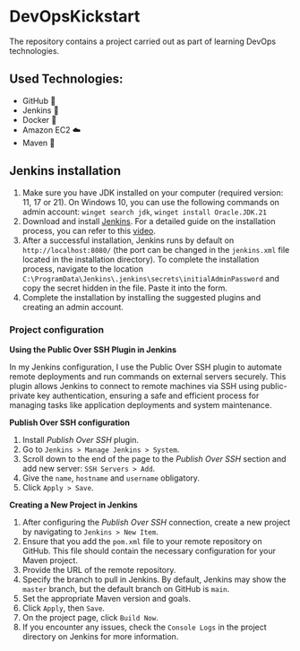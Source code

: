 # DevOpsKickstart
The repository contains a project carried out as part of learning DevOps technologies.

## Used Technologies:

- GitHub 🐙
- Jenkins 🤖
- Docker 🐳
- Amazon EC2 ☁️
- Maven 🔧

## Jenkins installation

1. Make sure you have JDK installed on your computer (required version: 11, 17 or 21). On Windows 10, you can use the following commands on admin account: `winget search jdk`, `winget install Oracle.JDK.21`
2. Download and install [Jenkins](https://www.jenkins.io/download/). For a detailed guide on the installation process, you can refer to this [video](https://www.youtube.com/watch?v=XdgNWJlVeEg).
3. After a successful installation, Jenkins runs by default on `http://localhost:8080/` (the port can be changed in the `jenkins.xml` file located in the installation directory). To complete the installation process, navigate to the location `C:\ProgramData\Jenkins\.jenkins\secrets\initialAdminPassword` and copy the secret hidden in the file. Paste it into the form.
4. Complete the installation by installing the suggested plugins and creating an admin account.

### Project configuration

**Using the Public Over SSH Plugin in Jenkins**

In my Jenkins configuration, I use the Public Over SSH plugin to automate remote deployments and run commands on external servers securely. This plugin allows Jenkins to connect to remote machines via SSH using public-private key authentication, ensuring a safe and efficient process for managing tasks like application deployments and system maintenance.

**Publish Over SSH configuration**

1. Install _Publish Over SSH_ plugin.
2. Go to `Jenkins > Manage Jenkins > System`.
3. Scroll down to the end of the page to the _Publish Over SSH_ section and add new server: `SSH Servers > Add`.
4. Give the `name`, `hostname` and `username` obligatory.
5. Click `Apply > Save`.

**Creating a New Project in Jenkins**

1. After configuring the _Publish Over SSH_ connection, create a new project by navigating to `Jenkins > New Item`.
2. Ensure that you add the `pom.xml` file to your remote repository on GitHub. This file should contain the necessary configuration for your Maven project.
3. Provide the URL of the remote repository.
4. Specify the branch to pull in Jenkins. By default, Jenkins may show the `master` branch, but the default branch on GitHub is `main`.
5. Set the appropriate Maven version and goals.
6. Click `Apply`, then `Save`.
7. On the project page, click `Build Now`.
8. If you encounter any issues, check the `Console Logs` in the project directory on Jenkins for more information.
